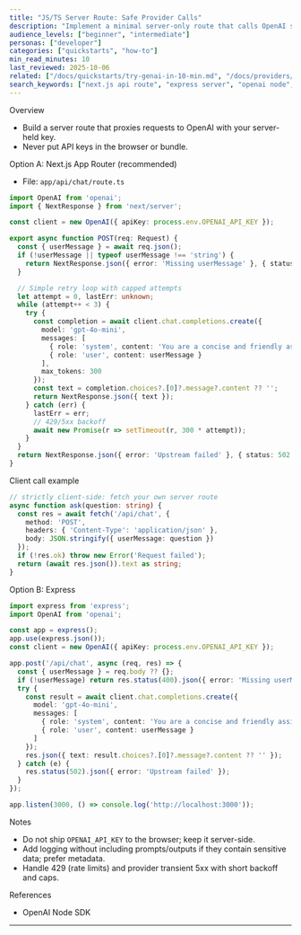 ```yaml
---
title: "JS/TS Server Route: Safe Provider Calls"
description: "Implement a minimal server-only route that calls OpenAI safely with retries and no client-side keys."
audience_levels: ["beginner", "intermediate"]
personas: ["developer"]
categories: ["quickstarts", "how-to"]
min_read_minutes: 10
last_reviewed: 2025-10-06
related: ["/docs/quickstarts/try-genai-in-10-min.md", "/docs/providers/security-best-practices.md", "/docs/providers/openai/auth-models-limits.md"]
search_keywords: ["next.js api route", "express server", "openai node", "no client key", "rate limits"]
---
```


Overview

- Build a server route that proxies requests to OpenAI with your server-held key.
- Never put API keys in the browser or bundle.

Option A: Next.js App Router (recommended)

- File: `app/api/chat/route.ts`

```ts
import OpenAI from 'openai';
import { NextResponse } from 'next/server';

const client = new OpenAI({ apiKey: process.env.OPENAI_API_KEY });

export async function POST(req: Request) {
  const { userMessage } = await req.json();
  if (!userMessage || typeof userMessage !== 'string') {
    return NextResponse.json({ error: 'Missing userMessage' }, { status: 400 });
  }

  // Simple retry loop with capped attempts
  let attempt = 0, lastErr: unknown;
  while (attempt++ < 3) {
    try {
      const completion = await client.chat.completions.create({
        model: 'gpt-4o-mini',
        messages: [
          { role: 'system', content: 'You are a concise and friendly assistant.' },
          { role: 'user', content: userMessage }
        ],
        max_tokens: 300
      });
      const text = completion.choices?.[0]?.message?.content ?? '';
      return NextResponse.json({ text });
    } catch (err) {
      lastErr = err;
      // 429/5xx backoff
      await new Promise(r => setTimeout(r, 300 * attempt));
    }
  }
  return NextResponse.json({ error: 'Upstream failed' }, { status: 502 });
}
```

Client call example

```ts
// strictly client-side: fetch your own server route
async function ask(question: string) {
  const res = await fetch('/api/chat', {
    method: 'POST',
    headers: { 'Content-Type': 'application/json' },
    body: JSON.stringify({ userMessage: question })
  });
  if (!res.ok) throw new Error('Request failed');
  return (await res.json()).text as string;
}
```

Option B: Express

```ts
import express from 'express';
import OpenAI from 'openai';

const app = express();
app.use(express.json());
const client = new OpenAI({ apiKey: process.env.OPENAI_API_KEY });

app.post('/api/chat', async (req, res) => {
  const { userMessage } = req.body ?? {};
  if (!userMessage) return res.status(400).json({ error: 'Missing userMessage' });
  try {
    const result = await client.chat.completions.create({
      model: 'gpt-4o-mini',
      messages: [
        { role: 'system', content: 'You are a concise and friendly assistant.' },
        { role: 'user', content: userMessage }
      ]
    });
    res.json({ text: result.choices?.[0]?.message?.content ?? '' });
  } catch (e) {
    res.status(502).json({ error: 'Upstream failed' });
  }
});

app.listen(3000, () => console.log('http://localhost:3000'));
```

Notes

- Do not ship `OPENAI_API_KEY` to the browser; keep it server-side.
- Add logging without including prompts/outputs if they contain sensitive data; prefer metadata.
- Handle 429 (rate limits) and provider transient 5xx with short backoff and caps.

References

- OpenAI Node SDK
---

